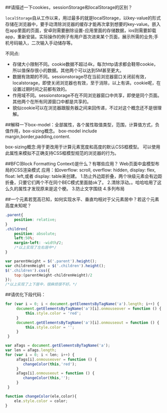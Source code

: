 ##请描述一下cookies，sessionStorage和localStorage的区别？

`localStorage`自从工作以来，用过最多的就是localStorage，以key-value的形式存储在浏览器中，要手动清除浏览器的缓存才能再次拿到想要的key-value。嵌入在app里面的页面，安卓则需要删除设置-应用里面的存储数据，ios则需要卸载app，重新安装。实际操作的例子有用户首次进来某个页面，展示所需的业务;手机号码输入，二次输入手动储存等。

不同点:
* 存储大小限制不同。cookie数据不超过4k，每次http请求都会鞋带cookie，所以值保存很小的数据。其他两个可以达到5M甚至更大。
* 数据有效期的不同。sessionstorage尽在当前浏览器窗口关闭前有效，localstorage，即使关闭浏览器也有效，至于消除，以上有讲。cookie呢，在设置过期时间之前都有效的。
* 作用域不同。sessionstorage不在不同浏览器窗口中共享，即使是同个页面。其他两个在所有同源窗口中都是共享的。
* 貌似cookie可以在浏览器跟服务器之间来回传递，不过对这个概念还不是很理解。


##解释一下box-model：全部属性，各个属性取值类型，范围，计算值方式，负值作用，box-sizing概念。
box-model include margin,border,padding,content.


box-sizing概念:用于更改用于计算元素宽度和高度的默认CSS框模型。 可以使用此属性来模拟不正确支持CSS框模型规范的浏览器的行为。


##BFC(Block Formatting Context)是什么？有哪些应用？
Web页面中盒模型布局的CSS渲染模式
应用：如overflow: scroll, overflow: hidden, display: flex, float: left,或者 display: table来创建。
1.防止外边距折叠，两个块级元素会有边距折叠，只要它们两个不在同个BEC模式里面就ok了。
2.清除浮动。。哈哈哈用了这么久的属性才发现原来是这个梗。
3.防止文字围绕
4.多列布局

##一个元素若宽高已知，如何实现水平、垂直均相对于父元素居中？若这个元素高度未知呢？
```css
.parent{
	position: relative;
}
.children{
	position: absolute;
	left:50%;
	margin-left: -width/2;
	/*以上实现了左右居中*/
}
```
```javascript
var parentHeight = $('.parent').height();
var childrenHeight = $('.children').height();
$('.children').css({
	top:(parentHeight-childrenHeight)/2
});
/*以上实现了上下居中，很麻烦很不好。*/
```

##请优化下段代码：
```javascript
for (var i = 0; i < document.getElementsByTagName('a').length; i++) {
     document.getElementsByTagName('a')[i].onmouseover = function () {
         this.style.color = 'red';
     }
     document.getElementsByTagName('a')[i].onmouseout = function () {
         this.style.color = '';
     }
 }
```

```javascript
var aTags = document.getElementsByTagName('a');
var len = aTags.length;
for (var i = 0; i < len; i++) {
     aTags[i].onmouseover = function () {
     	changeColor(this,'red');
     }
     aTags[i].onmouseout = function () {
        changeColor(this,'');
     }
 }

function changeColor(ele,color){
	ele.style.color = color;
}

```

